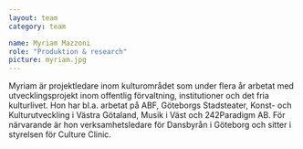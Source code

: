 ```yaml
---
layout: team
category: team

name: Myriam Mazzoni
role: "Produktion & research"
picture: myriam.jpg
---
```


Myriam är projektledare inom kulturområdet som under flera år arbetat med utvecklingsprojekt inom offentlig förvaltning, institutioner och det fria kulturlivet. Hon har bl.a. arbetat på ABF, Göteborgs Stadsteater, Konst- och Kulturutveckling i Västra Götaland, Musik i Väst och 242Paradigm AB. För närvarande är hon verksamhetsledare för Dansbyrån i Göteborg och sitter i styrelsen för Culture Clinic.